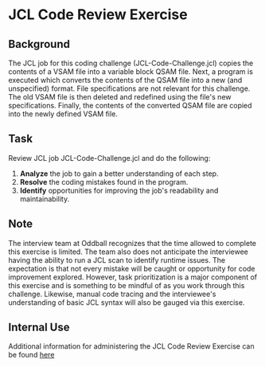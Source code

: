 # JCL Code Review Exercise

## Background
The JCL job for this coding challenge (JCL-Code-Challenge.jcl) copies the contents of a VSAM file into a variable block QSAM file. Next, a program is executed which converts the contents of the QSAM file into a new (and unspecified) format. File specifications are not relevant for this challenge. The old VSAM file is then deleted and redefined using the file's new specifications. Finally, the contents of the converted QSAM file are copied into the newly defined VSAM file.

## Task
Review JCL job JCL-Code-Challenge.jcl and do the following:

1. **Analyze** the job to gain a better understanding of each step.
2. **Resolve** the coding mistakes found in the program.
3. **Identify** opportunities for improving the job's readability and maintainability.

## Note
The interview team at Oddball recognizes that the time allowed to complete this exercise is limited. The team also does not anticipate the interviewee having the ability to run a JCL scan to identify runtime issues. The expectation is that not every mistake will be caught or opportunity for code improvement explored. However, task prioritization is a major component of this exercise and is something to be mindful of as you work through this challenge. Likewise, manual code tracing and the interviewee's understanding of basic JCL syntax will also be gauged via this exercise.

## Internal Use
Additional information for administering the JCL Code Review Exercise can be found [here](https://drive.google.com/drive/folders/1AI2RkhhZHTCkKirO30i60VgFZQ0u3CPw)